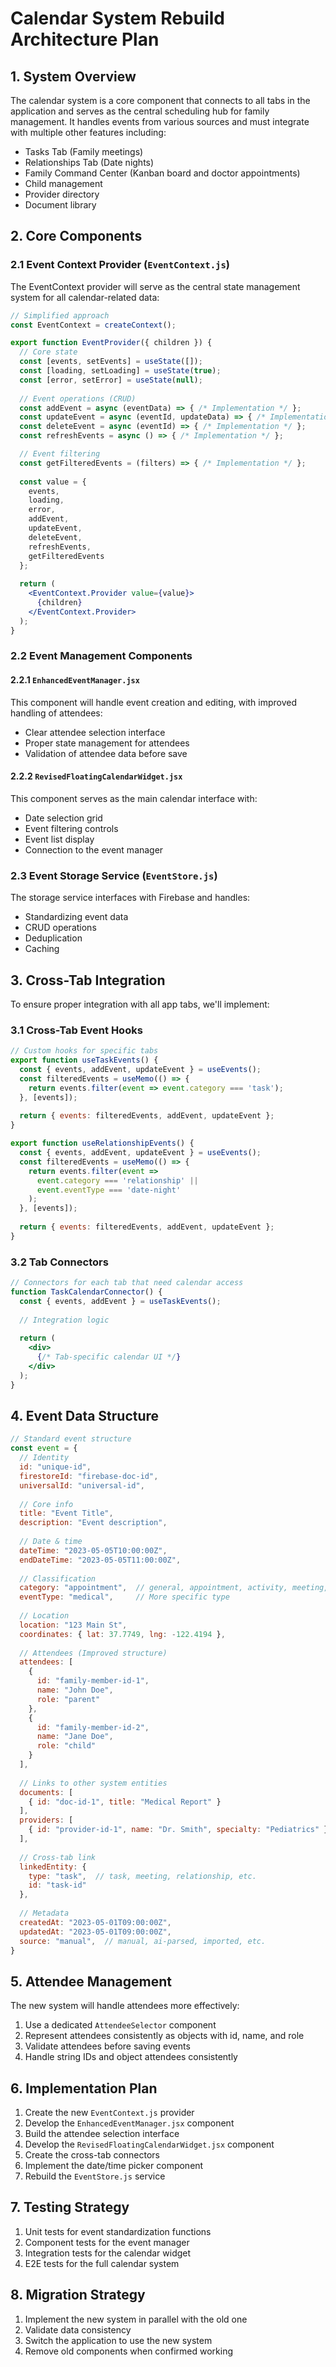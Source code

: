 # Calendar System Rebuild Architecture Plan

## 1. System Overview

The calendar system is a core component that connects to all tabs in the application and serves as the central scheduling hub for family management. It handles events from various sources and must integrate with multiple other features including:

- Tasks Tab (Family meetings)
- Relationships Tab (Date nights)
- Family Command Center (Kanban board and doctor appointments)
- Child management
- Provider directory
- Document library

## 2. Core Components

### 2.1 Event Context Provider (`EventContext.js`)

The EventContext provider will serve as the central state management system for all calendar-related data:

```jsx
// Simplified approach
const EventContext = createContext();

export function EventProvider({ children }) {
  // Core state
  const [events, setEvents] = useState([]);
  const [loading, setLoading] = useState(true);
  const [error, setError] = useState(null);
  
  // Event operations (CRUD)
  const addEvent = async (eventData) => { /* Implementation */ };
  const updateEvent = async (eventId, updateData) => { /* Implementation */ };
  const deleteEvent = async (eventId) => { /* Implementation */ };
  const refreshEvents = async () => { /* Implementation */ };

  // Event filtering
  const getFilteredEvents = (filters) => { /* Implementation */ };
  
  const value = {
    events,
    loading, 
    error,
    addEvent,
    updateEvent,
    deleteEvent,
    refreshEvents,
    getFilteredEvents
  };
  
  return (
    <EventContext.Provider value={value}>
      {children}
    </EventContext.Provider>
  );
}
```

### 2.2 Event Management Components

#### 2.2.1 `EnhancedEventManager.jsx`

This component will handle event creation and editing, with improved handling of attendees:

- Clear attendee selection interface
- Proper state management for attendees
- Validation of attendee data before save

#### 2.2.2 `RevisedFloatingCalendarWidget.jsx`

This component serves as the main calendar interface with:

- Date selection grid
- Event filtering controls
- Event list display
- Connection to the event manager

### 2.3 Event Storage Service (`EventStore.js`)

The storage service interfaces with Firebase and handles:

- Standardizing event data
- CRUD operations
- Deduplication
- Caching

## 3. Cross-Tab Integration

To ensure proper integration with all app tabs, we'll implement:

### 3.1 Cross-Tab Event Hooks

```jsx
// Custom hooks for specific tabs
export function useTaskEvents() {
  const { events, addEvent, updateEvent } = useEvents();
  const filteredEvents = useMemo(() => {
    return events.filter(event => event.category === 'task');
  }, [events]);
  
  return { events: filteredEvents, addEvent, updateEvent };
}

export function useRelationshipEvents() {
  const { events, addEvent, updateEvent } = useEvents();
  const filteredEvents = useMemo(() => {
    return events.filter(event => 
      event.category === 'relationship' || 
      event.eventType === 'date-night'
    );
  }, [events]);
  
  return { events: filteredEvents, addEvent, updateEvent };
}
```

### 3.2 Tab Connectors

```jsx
// Connectors for each tab that need calendar access
function TaskCalendarConnector() {
  const { events, addEvent } = useTaskEvents();
  
  // Integration logic
  
  return (
    <div>
      {/* Tab-specific calendar UI */}
    </div>
  );
}
```

## 4. Event Data Structure

```javascript
// Standard event structure
const event = {
  // Identity
  id: "unique-id",
  firestoreId: "firebase-doc-id",
  universalId: "universal-id",
  
  // Core info
  title: "Event Title",
  description: "Event description",
  
  // Date & time
  dateTime: "2023-05-05T10:00:00Z",
  endDateTime: "2023-05-05T11:00:00Z",
  
  // Classification
  category: "appointment",  // general, appointment, activity, meeting, etc.
  eventType: "medical",     // More specific type
  
  // Location
  location: "123 Main St",
  coordinates: { lat: 37.7749, lng: -122.4194 },
  
  // Attendees (Improved structure)
  attendees: [
    {
      id: "family-member-id-1",
      name: "John Doe",
      role: "parent"
    },
    {
      id: "family-member-id-2",
      name: "Jane Doe",
      role: "child"
    }
  ],
  
  // Links to other system entities
  documents: [
    { id: "doc-id-1", title: "Medical Report" }
  ],
  providers: [
    { id: "provider-id-1", name: "Dr. Smith", specialty: "Pediatrics" }
  ],
  
  // Cross-tab link
  linkedEntity: {
    type: "task",  // task, meeting, relationship, etc.
    id: "task-id"
  },
  
  // Metadata
  createdAt: "2023-05-01T09:00:00Z",
  updatedAt: "2023-05-01T09:00:00Z",
  source: "manual",  // manual, ai-parsed, imported, etc.
}
```

## 5. Attendee Management

The new system will handle attendees more effectively:

1. Use a dedicated `AttendeeSelector` component
2. Represent attendees consistently as objects with id, name, and role
3. Validate attendees before saving events
4. Handle string IDs and object attendees consistently

## 6. Implementation Plan

1. Create the new `EventContext.js` provider
2. Develop the `EnhancedEventManager.jsx` component
3. Build the attendee selection interface
4. Develop the `RevisedFloatingCalendarWidget.jsx` component
5. Create the cross-tab connectors
6. Implement the date/time picker component
7. Rebuild the `EventStore.js` service

## 7. Testing Strategy

1. Unit tests for event standardization functions
2. Component tests for the event manager
3. Integration tests for the calendar widget
4. E2E tests for the full calendar system

## 8. Migration Strategy

1. Implement the new system in parallel with the old one
2. Validate data consistency
3. Switch the application to use the new system
4. Remove old components when confirmed working